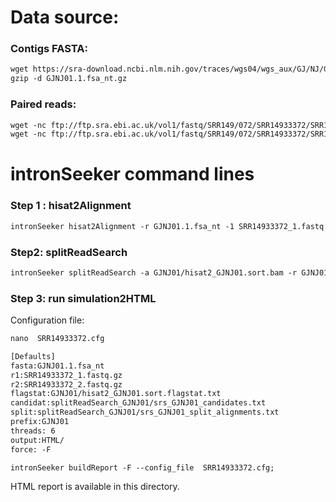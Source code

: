 Data source:
============

### Contigs FASTA: 

```diff
wget https://sra-download.ncbi.nlm.nih.gov/traces/wgs04/wgs_aux/GJ/NJ/GJNJ01/GJNJ01.1.fsa_nt.gz
gzip -d GJNJ01.1.fsa_nt.gz
```

### Paired reads:

```diff
wget -nc ftp://ftp.sra.ebi.ac.uk/vol1/fastq/SRR149/072/SRR14933372/SRR14933372_2.fastq.gz
wget -nc ftp://ftp.sra.ebi.ac.uk/vol1/fastq/SRR149/072/SRR14933372/SRR14933372_1.fastq.gz

```

intronSeeker command lines
============================

### Step 1 : hisat2Alignment

```diff
intronSeeker hisat2Alignment -r GJNJ01.1.fsa_nt -1 SRR14933372_1.fastq.gz -2 SRR14933372_2.fastq.gz --prefix GJNJ01 -o GJNJ01 -t 12
```

### Step2: splitReadSearch

```diff
intronSeeker splitReadSearch -a GJNJ01/hisat2_GJNJ01.sort.bam -r GJNJ01.1.fsa_nt --prefix GJNJ01 --output splitReadSearch_GJNJ01
```

### Step 3: run simulation2HTML

Configuration file:

```diff
nano  SRR14933372.cfg
```


```diff
[Defaults]
fasta:GJNJ01.1.fsa_nt
r1:SRR14933372_1.fastq.gz
r2:SRR14933372_2.fastq.gz
flagstat:GJNJ01/hisat2_GJNJ01.sort.flagstat.txt
candidat:splitReadSearch_GJNJ01/srs_GJNJ01_candidates.txt
split:splitReadSearch_GJNJ01/srs_GJNJ01_split_alignments.txt
prefix:GJNJ01
threads: 6                
output:HTML/
force: -F
```


```diff
intronSeeker buildReport -F --config_file  SRR14933372.cfg;

```

HTML report is available in this directory.
